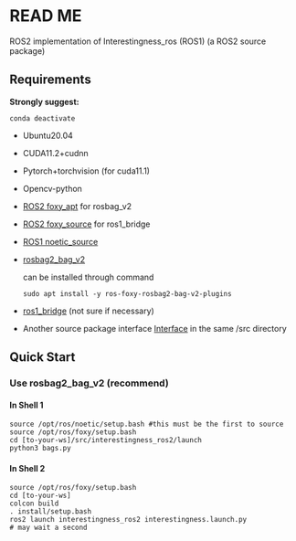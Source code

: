# READ ME

ROS2 implementation of Interestingness_ros (ROS1) (a ROS2 source package)



## Requirements

**Strongly suggest:** 

`conda deactivate`

- Ubuntu20.04

- CUDA11.2+cudnn

- Pytorch+torchvision (for cuda11.1)

- Opencv-python

- [ROS2 foxy_apt](https://docs.ros.org/en/foxy/Installation/Ubuntu-Development-Setup.html) for rosbag_v2

- [ROS2 foxy_source](https://docs.ros.org/en/foxy/Installation/Ubuntu-Development-Setup.html) for ros1_bridge

- [ROS1 noetic_source](http://wiki.ros.org/noetic/Installation/Ubuntu)

- [rosbag2_bag_v2](https://github.com/ros2/rosbag2_bag_v2/issues) 

  can be installed through command

  `sudo apt install -y ros-foxy-rosbag2-bag-v2-plugins`

- [ros1_bridge](https://index.ros.org/p/ros1_bridge/) (not sure if necessary)

- Another source package interface [Interface](..) in the same /src directory



## Quick Start

### Use rosbag2_bag_v2 (recommend)

#### In Shell 1

```shell
source /opt/ros/noetic/setup.bash #this must be the first to source
source /opt/ros/foxy/setup.bash
cd [to-your-ws]/src/interestingness_ros2/launch
python3 bags.py
```

#### In Shell 2

```shell
source /opt/ros/foxy/setup.bash
cd [to-your-ws]
colcon build
. install/setup.bash
ros2 launch interestingness_ros2 interestingness.launch.py
# may wait a second
```

